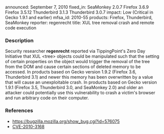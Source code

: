announced: September 7, 2010
fixed_in: SeaMonkey 2.0.7
          Firefox 3.6.9
          Firefox 3.5.12
          Thunderbird 3.1.3
          Thunderbird 3.0.7
impact: Low (Critical in Gecko 1.9.1 and earlier)
mfsa_id: 2010-55
products: Firefox, Thunderbird, SeaMonkey
reporter: regenrecht
title: XUL tree removal crash and remote code execution

<h3>Description</h3>

<p>Security researcher <strong>regenrecht</strong> reported via
TippingPoint's Zero Day Initiative that XUL &lt;tree&gt; objects could
be manipulated such that the setting of certain properties on the
object would trigger the removal of the tree from the DOM and cause
certain sections of deleted memory to be accessed.  In products based on
Gecko version 1.9.2 (Firefox 3.6, Thunderbird 3.1) and newer
this memory has been overwritten by a value that will cause an
unexploitable crash. In products based on Gecko version 1.9.1 (Firefox 3.5,
Thunderbird 3.0, and SeaMonkey 2.0) and older an attacker could
potentially use this vulnerability to crash a victim's browser and run
arbitrary code on their computer.</p>

<h3>References</h3>

<ul>
  <li><a href="https://bugzilla.mozilla.org/show_bug.cgi?id=576075">https://bugzilla.mozilla.org/show_bug.cgi?id=576075</a></li>
  <li><a class="ex-ref" href="http://cve.mitre.org/cgi-bin/cvename.cgi?name=CVE-2010-3168">CVE-2010-3168</a></li>
</ul>




